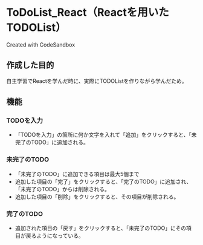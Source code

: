 # ToDoList_React（Reactを用いたTODOList）
Created with CodeSandbox

## 作成した目的
自主学習でReactを学んだ時に、実際にTODOListを作りながら学んだため。

## 機能
### TODOを入力
- 「TODOを入力」の箇所に何か文字を入れて「追加」をクリックすると、「未完了のTODO」に追加される。

### 未完了のTODO
- 「未完了のTODO」に追加できる項目は最大5個まで
- 追加した項目の「完了」をクリックすると、「完了のTODO」に追加され、「未完了のTODO」からは削除される。
- 追加した項目の「削除」をクリックすると、その項目が削除される。

### 完了のTODO
- 追加された項目の「戻す」をクリックすると、「未完了のTODO」にその項目が戻るようになっている。
